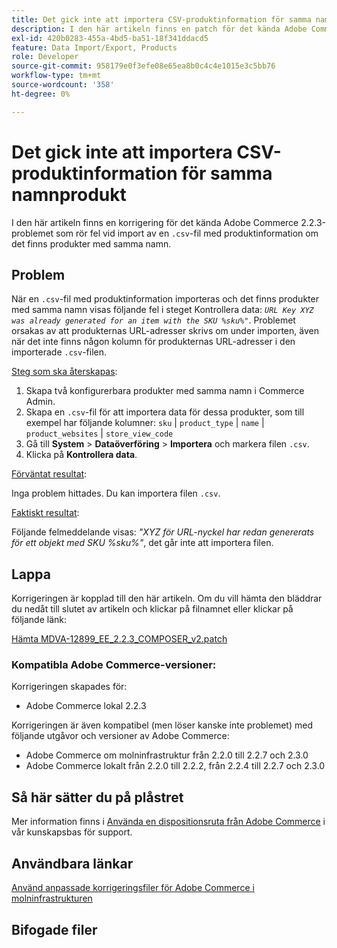 ```yaml
---
title: Det gick inte att importera CSV-produktinformation för samma namnprodukt
description: I den här artikeln finns en patch för det kända Adobe Commerce 2.2.3-problemet som rör fel vid import av en ".csv"-fil med produktinformation om det finns produkter med samma namn.
exl-id: 420b0283-455a-4bd5-ba51-18f341ddacd5
feature: Data Import/Export, Products
role: Developer
source-git-commit: 958179e0f3efe08e65ea8b0c4c4e1015e3c5bb76
workflow-type: tm+mt
source-wordcount: '358'
ht-degree: 0%

---
```


# Det gick inte att importera CSV-produktinformation för samma namnprodukt

I den här artikeln finns en korrigering för det kända Adobe Commerce 2.2.3-problemet som rör fel vid import av en `.csv`-fil med produktinformation om det finns produkter med samma namn.

## Problem

När en `.csv`-fil med produktinformation importeras och det finns produkter med samma namn visas följande fel i steget Kontrollera data: *`URL Key XYZ was already generated for an item with the SKU %sku%"`*. Problemet orsakas av att produkternas URL-adresser skrivs om under importen, även när det inte finns någon kolumn för produkternas URL-adresser i den importerade `.csv`-filen.

<u>Steg som ska återskapas</u>:

1. Skapa två konfigurerbara produkter med samma namn i Commerce Admin.
1. Skapa en `.csv`-fil för att importera data för dessa produkter, som till exempel har följande kolumner: `sku` | `product_type` | `name` | `product_websites` | `store_view_code`
1. Gå till **System** > **Dataöverföring** > **Importera** och markera filen `.csv`.
1. Klicka på **Kontrollera data**.

<u>Förväntat resultat</u>:

Inga problem hittades. Du kan importera filen `.csv`.

<u>Faktiskt resultat</u>:

Följande felmeddelande visas: *&quot;XYZ för URL-nyckel har redan genererats för ett objekt med SKU %sku%&quot;*, det går inte att importera filen.

## Lappa

Korrigeringen är kopplad till den här artikeln. Om du vill hämta den bläddrar du nedåt till slutet av artikeln och klickar på filnamnet eller klickar på följande länk:

[Hämta MDVA-12899\_EE\_2.2.3\_COMPOSER\_v2.patch](assets/MDVA-12899_EE_2.2.3_COMPOSER_v2.patch.zip)

### Kompatibla Adobe Commerce-versioner:

Korrigeringen skapades för:

* Adobe Commerce lokal 2.2.3

Korrigeringen är även kompatibel (men löser kanske inte problemet) med följande utgåvor och versioner av Adobe Commerce:

* Adobe Commerce om molninfrastruktur från 2.2.0 till 2.2.7 och 2.3.0
* Adobe Commerce lokalt från 2.2.0 till 2.2.2, från 2.2.4 till 2.2.7 och 2.3.0

## Så här sätter du på plåstret

Mer information finns i [Använda en dispositionsruta från Adobe Commerce](/help/how-to/general/how-to-apply-a-composer-patch-provided-by-magento.md) i vår kunskapsbas för support.

## Användbara länkar

[Använd anpassade korrigeringsfiler för Adobe Commerce i molninfrastrukturen](https://devdocs.magento.com/guides/v2.3/cloud/project/project-patch.html)

## Bifogade filer
